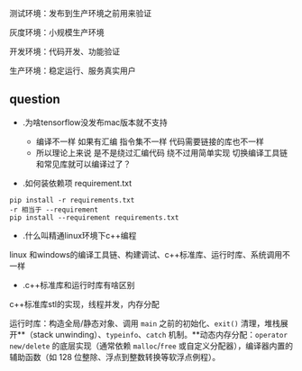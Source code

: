 测试环境：发布到生产环境之前用来验证

灰度环境：小规模生产环境

开发环境：代码开发、功能验证

生产环境：稳定运行、服务真实用户



## question

* .为啥tensorflow没发布mac版本就不支持

	* 编译不一样 如果有汇编 指令集不一样  代码需要链接的库也不一样  
	* 所以理论上来说 是不是绕过汇编代码 绕不过用简单实现 切换编译工具链和常见库就可以编译过了？

* .如何装依赖项 requirement.txt

```
pip install -r requirements.txt
-r 相当于 --requirement
pip install --requirement requirements.txt
```

* .什么叫精通linux环境下c++编程

linux 和windows的编译工具链、构建调试、c++标准库、运行时库、系统调用不一样

* .c++标准库和运行时库有啥区别

c++标准库stl的实现，线程并发，内存分配

运行时库：构造全局/静态对象、调用 `main` 之前的初始化、`exit()` 清理，堆栈展开**（stack unwinding）、`typeinfo`、`catch` 机制。**动态内存分配：`operator new/delete` 的底层实现（通常依赖 `malloc`/`free` 或自定义分配器），编译器内置的辅助函数（如 128 位整除、浮点到整数转换等软浮点例程）。







